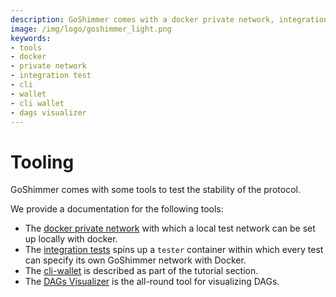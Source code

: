 ```yaml
---
description: GoShimmer comes with a docker private network, integration tests and a CLI wallet to test the stability of the protocol.
image: /img/logo/goshimmer_light.png
keywords:
- tools
- docker
- private network
- integration test
- cli
- wallet
- cli wallet
- dags visualizer
---
```

# Tooling

GoShimmer comes with some tools to test the stability of the protocol.

We provide a documentation for the following tools:

- The [docker private network](docker_private_network.md) with which a local test network can be set up locally with docker.
- The [integration tests](integration_tests.md) spins up a `tester` container within which every test can specify its own GoShimmer network with Docker.
- The [cli-wallet](../tutorials/wallet_library.md) is described as part of the tutorial section.
- The [DAGs Visualizer](dags_visualizer.md) is the all-round tool for visualizing DAGs.